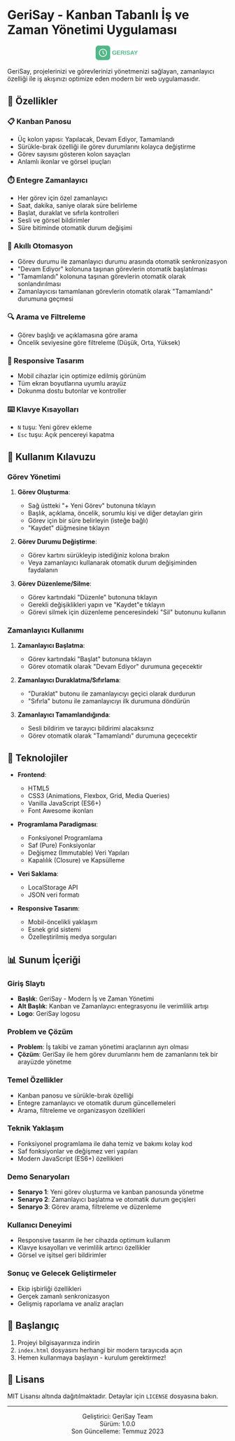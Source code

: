 # GeriSay - Kanban Tabanlı İş ve Zaman Yönetimi Uygulaması

<p align="center">
  <img src="images/logo.svg" alt="GeriSay Logo" width="100">
</p>

GeriSay, projelerinizi ve görevlerinizi yönetmenizi sağlayan, zamanlayıcı özelliği ile iş akışınızı optimize eden modern bir web uygulamasıdır.

## 🌟 Özellikler

### 📋 Kanban Panosu
- Üç kolon yapısı: Yapılacak, Devam Ediyor, Tamamlandı
- Sürükle-bırak özelliği ile görev durumlarını kolayca değiştirme
- Görev sayısını gösteren kolon sayaçları
- Anlamlı ikonlar ve görsel ipuçları

### ⏱️ Entegre Zamanlayıcı
- Her görev için özel zamanlayıcı
- Saat, dakika, saniye olarak süre belirleme
- Başlat, duraklat ve sıfırla kontrolleri
- Sesli ve görsel bildirimler
- Süre bitiminde otomatik durum değişimi

### 🔄 Akıllı Otomasyon
- Görev durumu ile zamanlayıcı durumu arasında otomatik senkronizasyon
- "Devam Ediyor" kolonuna taşınan görevlerin otomatik başlatılması
- "Tamamlandı" kolonuna taşınan görevlerin otomatik olarak sonlandırılması
- Zamanlayıcısı tamamlanan görevlerin otomatik olarak "Tamamlandı" durumuna geçmesi

### 🔍 Arama ve Filtreleme
- Görev başlığı ve açıklamasına göre arama
- Öncelik seviyesine göre filtreleme (Düşük, Orta, Yüksek)

### 📱 Responsive Tasarım
- Mobil cihazlar için optimize edilmiş görünüm
- Tüm ekran boyutlarına uyumlu arayüz
- Dokunma dostu butonlar ve kontroller

### ⌨️ Klavye Kısayolları
- `N` tuşu: Yeni görev ekleme
- `Esc` tuşu: Açık pencereyi kapatma

## 🚀 Kullanım Kılavuzu

### Görev Yönetimi
1. **Görev Oluşturma**:
   - Sağ üstteki "+ Yeni Görev" butonuna tıklayın
   - Başlık, açıklama, öncelik, sorumlu kişi ve diğer detayları girin
   - Görev için bir süre belirleyin (isteğe bağlı)
   - "Kaydet" düğmesine tıklayın

2. **Görev Durumu Değiştirme**:
   - Görev kartını sürükleyip istediğiniz kolona bırakın
   - Veya zamanlayıcı kullanarak otomatik durum değişiminden faydalanın

3. **Görev Düzenleme/Silme**:
   - Görev kartındaki "Düzenle" butonuna tıklayın
   - Gerekli değişiklikleri yapın ve "Kaydet"e tıklayın
   - Görevi silmek için düzenleme penceresindeki "Sil" butonunu kullanın

### Zamanlayıcı Kullanımı
1. **Zamanlayıcı Başlatma**:
   - Görev kartındaki "Başlat" butonuna tıklayın
   - Görev otomatik olarak "Devam Ediyor" durumuna geçecektir

2. **Zamanlayıcı Duraklatma/Sıfırlama**:
   - "Duraklat" butonu ile zamanlayıcıyı geçici olarak durdurun
   - "Sıfırla" butonu ile zamanlayıcıyı ilk durumuna döndürün

3. **Zamanlayıcı Tamamlandığında**:
   - Sesli bildirim ve tarayıcı bildirimi alacaksınız
   - Görev otomatik olarak "Tamamlandı" durumuna geçecektir

## 🔧 Teknolojiler

- **Frontend**:
  - HTML5
  - CSS3 (Animations, Flexbox, Grid, Media Queries)
  - Vanilla JavaScript (ES6+)
  - Font Awesome ikonları

- **Programlama Paradigması**:
  - Fonksiyonel Programlama
  - Saf (Pure) Fonksiyonlar
  - Değişmez (Immutable) Veri Yapıları
  - Kapalılık (Closure) ve Kapsülleme

- **Veri Saklama**:
  - LocalStorage API
  - JSON veri formatı

- **Responsive Tasarım**:
  - Mobil-öncelikli yaklaşım
  - Esnek grid sistemi
  - Özelleştirilmiş medya sorguları

## 📊 Sunum İçeriği

### Giriş Slaytı
- **Başlık**: GeriSay - Modern İş ve Zaman Yönetimi
- **Alt Başlık**: Kanban ve Zamanlayıcı entegrasyonu ile verimlilik artışı
- **Logo**: GeriSay logosu

### Problem ve Çözüm
- **Problem**: İş takibi ve zaman yönetimi araçlarının ayrı olması
- **Çözüm**: GeriSay ile hem görev durumlarını hem de zamanlarını tek bir arayüzde yönetme

### Temel Özellikler
- Kanban panosu ve sürükle-bırak özelliği
- Entegre zamanlayıcı ve otomatik durum güncellemeleri
- Arama, filtreleme ve organizasyon özellikleri

### Teknik Yaklaşım
- Fonksiyonel programlama ile daha temiz ve bakımı kolay kod
- Saf fonksiyonlar ve değişmez veri yapıları
- Modern JavaScript (ES6+) özellikleri

### Demo Senaryoları
- **Senaryo 1**: Yeni görev oluşturma ve kanban panosunda yönetme
- **Senaryo 2**: Zamanlayıcı başlatma ve otomatik durum geçişleri
- **Senaryo 3**: Görev arama, filtreleme ve düzenleme

### Kullanıcı Deneyimi
- Responsive tasarım ile her cihazda optimum kullanım
- Klavye kısayolları ve verimlilik artırıcı özellikler
- Görsel ve işitsel geri bildirimler

### Sonuç ve Gelecek Geliştirmeler
- Ekip işbirliği özellikleri
- Gerçek zamanlı senkronizasyon
- Gelişmiş raporlama ve analiz araçları

## 🚀 Başlangıç

1. Projeyi bilgisayarınıza indirin
2. `index.html` dosyasını herhangi bir modern tarayıcıda açın
3. Hemen kullanmaya başlayın - kurulum gerektirmez!

## 📝 Lisans

MIT Lisansı altında dağıtılmaktadır. Detaylar için `LICENSE` dosyasına bakın.

---

<p align="center">
  Geliştirici: GeriSay Team<br>
  Sürüm: 1.0.0<br>
  Son Güncelleme: Temmuz 2023
</p> 